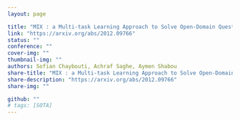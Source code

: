 ```yaml
---
layout: page

title: "MIX : a Multi-task Learning Approach to Solve Open-Domain Question Answering"
link: "https://arxiv.org/abs/2012.09766"
status: ""
conference: ""
cover-img: ""
thumbnail-img: ""
authors: Sofian Chaybouti, Achraf Saghe, Aymen Shabou
share-title: "MIX : a Multi-task Learning Approach to Solve Open-Domain Question Answering"
share-description: "https://arxiv.org/abs/2012.09766"
share-img: ""

github: ""
# tags: [SOTA]
---
```

